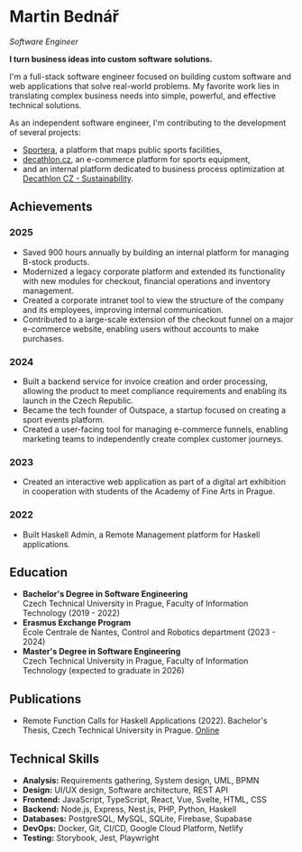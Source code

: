 # Martin Bednář
*Software Engineer*

**I turn business ideas into custom software solutions.**

I'm a full-stack software engineer focused on building custom software and web applications that solve real-world problems. My favorite work lies in translating complex business needs into simple, powerful, and effective technical solutions.

As an independent software engineer, I'm contributing to the development of several projects:

 - [Sportera](https://sportera.cz/), a platform that maps public sports facilities,
 - [decathlon.cz](https://decathlon.cz/), an e-commerce platform for sports equipment,
 - and an internal platform dedicated to business process optimization at [Decathlon CZ - Sustainability](https://www.decathlon.cz/SDblog_lp-7UOV4P).

## Achievements

### 2025

- Saved 900 hours annually by building an internal platform for managing B-stock products.
- Modernized a legacy corporate platform and extended its functionality with new modules for checkout, financial operations and inventory management.
- Created a corporate intranet tool to view the structure of the company and its employees, improving internal communication.
- Contributed to a large-scale extension of the checkout funnel on a major e-commerce website, enabling users without accounts to make purchases.

### 2024

- Built a backend service for invoice creation and order processing, allowing the product to meet compliance requirements and enabling its launch in the Czech Republic.
- Became the tech founder of Outspace, a startup focused on creating a sport events platform.
- Created a user-facing tool for managing e-commerce funnels, enabling marketing teams to independently create complex customer journeys.

### 2023

- Created an interactive web application as part of a digital art exhibition in cooperation with students of the Academy of Fine Arts in Prague.

### 2022

- Built Haskell Admin, a Remote Management platform for Haskell applications.

## Education
- **Bachelor's Degree in Software Engineering**  
  Czech Technical University in Prague, Faculty of Information Technology (2019 - 2022)
- **Erasmus Exchange Program**  
  École Centrale de Nantes, Control and Robotics department (2023 - 2024)
- **Master's Degree in Software Engineering**  
    Czech Technical University in Prague, Faculty of Information Technology (expected to graduate in 2026)

## Publications
- Remote Function Calls for Haskell Applications (2022). Bachelor's Thesis, Czech Technical University in Prague. [Online](https://dspace.cvut.cz/handle/10467/102069)

## Technical Skills

- **Analysis:** Requirements gathering, System design, UML, BPMN
- **Design:** UI/UX design, Software architecture, REST API
- **Frontend:** JavaScript, TypeScript, React, Vue, Svelte, HTML, CSS
- **Backend:** Node.js, Express, Nest.js, PHP, Python, Haskell
- **Databases:** PostgreSQL, MySQL, SQLite, Firebase, Supabase
- **DevOps:** Docker, Git, CI/CD, Google Cloud Platform, Netlify
- **Testing:** Storybook, Jest, Playwright